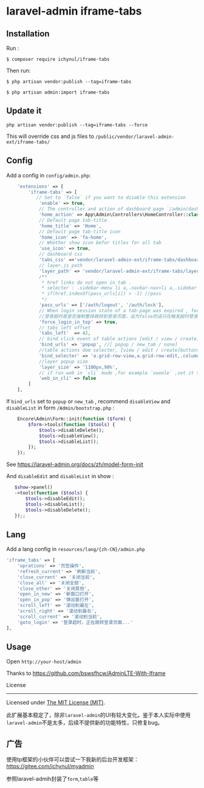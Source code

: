 # laravel-admin iframe-tabs

## Installation

Run :

```
$ composer require ichynul/iframe-tabs
```

Then run:

```
$ php artisan vendor:publish --tag=iframe-tabs

$ php artisan admin:import iframe-tabs
```

## Update it

```
php artisan vendor:publish --tag=iframe-tabs --force
```

This will override css and js files to `/public/vendor/laravel-admin-ext/iframe-tabs/`

## Config

Add a config in `config/admin.php`:

```php
    'extensions' => [
        'iframe-tabs' => [
           // Set to `false` if you want to disable this extension
            'enable' => true,
            // The controller and action of dashboard page `/admin/dashboard`
            'home_action' => App\Admin\Controllers\HomeController::class . '@index',
            // Default page tab-title
            'home_title' => 'Home',
            // Default page tab-title icon
            'home_icon' => 'fa-home',
            // Whether show icon befor titles for all tab
            'use_icon' => true,
            // dashboard css
            'tabs_css' =>'vendor/laravel-admin-ext/iframe-tabs/dashboard.css',
            // layer.js path
            'layer_path' => 'vendor/laravel-admin-ext/iframe-tabs/layer/layer.js',
            /**
             * href links do not open in tab .
             * selecter : .sidebar-menu li a,.navbar-nav>li a,.sidebar .user-panel a,.sidebar-form .dropdown-menu li a
             * if(href.indexOf(pass_urls[i]) > -1) //pass
             */
            'pass_urls' => ['/auth/logout', '/auth/lock'],
            // When login session state of a tab-page was expired , force top-level window goto login page .
            //登录超时是是否强制整体跳转到登录页面，设为false的话只在触发超时登录的页面跳转，最大程度保留已打开页面。
            'force_login_in_top' => true,
            // tabs left offset
            'tabs_left'  => 42,
            // bind click event of table actions [edit / view / create]  
            'bind_urls' => 'popup', //[ popup / new_tab / none]
            //table actions dom selecter, [view / edit / create]buttons ,and any thing has class pupop : <a class="pupop" popw="400px" poph="200px" href="someurl">mylink</a>
            'bind_selecter' => 'a.grid-row-view,a.grid-row-edit,.column-__actions__ ul.dropdown-menu a,.box-header .pull-right .btn-success,.popup',
            //layer popup size
            'layer_size' => '1100px,98%',
            // if run web in `cli` mode ,for example `swoole` ,set it to true，如果是以命令行方式运行网站，如`swoole` 就设置为 true
            'web_in_cli' => false
        ]
    ],

```

 If `bind_urls` set to `popup` or `new_tab` , recommend `disableView` and `disableList` in form
    `/Admin/bootstrap.php`  :
```php
    Encore\Admin\Form::init(function ($form) {
        $form->tools(function ($tools) {
            $tools->disableDelete();
            $tools->disableView();
            $tools->disableList();
        });
    });
```
See https://laravel-admin.org/docs/zh/model-form-init

 
And `disableEdit` and `disableList` in show :
```php
   $show->panel()
   ->tools(function ($tools) {
       $tools->disableEdit();
       $tools->disableList();
       $tools->disableDelete();
   });;
```

## Lang


Add a lang config in `resources/lang/{zh-CN}/admin.php`

```php
'iframe_tabs' => [
    'oprations' => '页签操作',
    'refresh_current' => '刷新当前',
    'close_current' => '关闭当前',
    'close_all' => '关闭全部',
    'close_other' => '关闭其他',
    'open_in_new' => '新窗口打开',
    'open_in_pop' => '弹出窗打开',
    'scroll_left' => '滚动到最左',
    'scroll_right' => '滚动到最右',
    'scroll_current' => '滚动到当前',
    'goto_login' => '登录超时，正在跳转登录页面...'
],
```

## Usage

Open `http://your-host/admin`

Thanks to https://github.com/bswsfhcw/AdminLTE-With-Iframe

License

---

Licensed under [The MIT License (MIT)](LICENSE).

此扩展基本稳定了，除非`laravel-admin`的UI有较大变化。鉴于本人实际中使用`laravel-admin`不是太多，后续不提供新的功能特性，只修复bug。

## 广告

使用tp框架的小伙伴可以尝试一下我新的后台开发框架：https://gitee.com/ichynul/myadmin  

参照laravel-admih封装了`form`,`table`等

